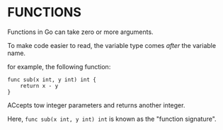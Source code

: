 # FUNCTIONS

Functions in Go can take zero or more arguments.

To make code easier to read, the variable type comes _after_ the variable name.

for example, the following function:

    func sub(x int, y int) int {
        return x - y
    }

ACcepts tow integer parameters and returns another integer.

Here, `func sub(x int, y int) int` is known as the "function signature".
